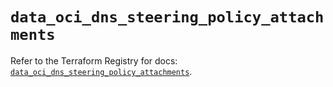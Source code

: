 # `data_oci_dns_steering_policy_attachments`

Refer to the Terraform Registry for docs: [`data_oci_dns_steering_policy_attachments`](https://registry.terraform.io/providers/hashicorp/oci/7.19.0/docs/data-sources/dns_steering_policy_attachments).
